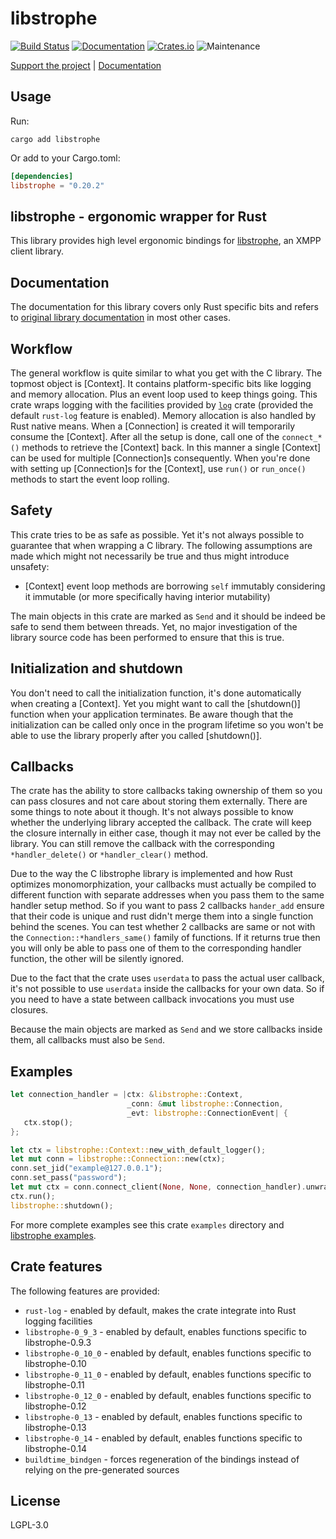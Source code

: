 # libstrophe

[![Build Status](https://github.com/twistedfall/libstrophe/actions/workflows/libstrophe.yml/badge.svg)](https://github.com/twistedfall/libstrophe/actions/workflows/libstrophe.yml)
[![Documentation](https://docs.rs/libstrophe/badge.svg)](https://docs.rs/libstrophe)
[![Crates.io](https://img.shields.io/crates/v/libstrophe)](https://crates.io/crates/libstrophe)
![Maintenance](https://img.shields.io/badge/maintenance-passively--maintained-yellowgreen.svg)

[Support the project](https://github.com/sponsors/twistedfall) | [Documentation](https://docs.rs/libstrophe)


## Usage

Run:
```shell
cargo add libstrophe
```
Or add to your Cargo.toml:
```toml
[dependencies]
libstrophe = "0.20.2"
```

## libstrophe - ergonomic wrapper for Rust

This library provides high level ergonomic bindings for [libstrophe], an XMPP client library.


## Documentation

The documentation for this library covers only Rust specific bits and refers to [original
library documentation][docs] in most other cases.


## Workflow

The general workflow is quite similar to what you get with the C library. The topmost object is
[Context]. It contains platform-specific bits like logging and memory allocation. Plus an event
loop used to keep things going. This crate wraps logging with the facilities provided by [`log`]
crate (provided the default `rust-log` feature is enabled). Memory allocation is also handled by
Rust native means. When a [Connection] is created it will temporarily consume the [Context].
After all the setup is done, call one of the `connect_*()` methods to retrieve the [Context]
back. In this manner a single [Context] can be used for multiple [Connection]s consequently.
When you're done with setting up [Connection]s for the [Context], use `run()` or `run_once()`
methods to start the event loop rolling.


## Safety

This crate tries to be as safe as possible. Yet it's not always possible to guarantee that when
wrapping a C library. The following assumptions are made which might not necessarily be true and
thus might introduce unsafety:

 * [Context] event loop methods are borrowing `self` immutably considering it immutable (or
   more specifically having interior mutability)

The main objects in this crate are marked as `Send` and it should be indeed be safe to send them
between threads. Yet, no major investigation of the library source code has been performed to
ensure that this is true.


## Initialization and shutdown

You don't need to call the initialization function, it's done automatically when creating a
[Context]. Yet you might want to call the [shutdown()] function when your application
terminates. Be aware though that the initialization can be called only once in the program
lifetime so you won't be able to use the library properly after you called [shutdown()].


## Callbacks

The crate has the ability to store callbacks taking ownership of them so you can pass closures
and not care about storing them externally. There are some things to note about it though. It's
not always possible to know whether the underlying library accepted the callback. The crate will
keep the closure internally in either case, though it may not ever be called by the library. You
can still remove the callback with the corresponding `*handler_delete()` or `*handler_clear()`
method.

Due to the way the C libstrophe library is implemented and how Rust optimizes monomorphization,
your callbacks must actually be compiled to different function with separate addresses when you
pass them to the same handler setup method. So if you want to pass 2 callbacks `hander_add`
ensure that their code is unique and rust didn't merge them into a single function behind the
scenes. You can test whether 2 callbacks are same or not with the `Connection::*handlers_same()`
family of functions. If it returns true then you will only be able to pass one of them to the
corresponding handler function, the other will be silently ignored.

Due to the fact that the crate uses `userdata` to pass the actual user callback, it's not possible
to use `userdata` inside the callbacks for your own data. So if you need to have a state between
callback invocations you must use closures.

Because the main objects are marked as `Send` and we store callbacks inside them, all callbacks
must also be `Send`.


## Examples
```rust
let connection_handler = |ctx: &libstrophe::Context,
                          _conn: &mut libstrophe::Connection,
                          _evt: libstrophe::ConnectionEvent| {
   ctx.stop();
};

let ctx = libstrophe::Context::new_with_default_logger();
let mut conn = libstrophe::Connection::new(ctx);
conn.set_jid("example@127.0.0.1");
conn.set_pass("password");
let mut ctx = conn.connect_client(None, None, connection_handler).unwrap();
ctx.run();
libstrophe::shutdown();
```

For more complete examples see this crate `examples` directory and [libstrophe examples].


## Crate features

The following features are provided:

  * `rust-log` - enabled by default, makes the crate integrate into Rust logging facilities
  * `libstrophe-0_9_3` - enabled by default, enables functions specific to libstrophe-0.9.3
  * `libstrophe-0_10_0` - enabled by default, enables functions specific to libstrophe-0.10
  * `libstrophe-0_11_0` - enabled by default, enables functions specific to libstrophe-0.11
  * `libstrophe-0_12_0` - enabled by default, enables functions specific to libstrophe-0.12
  * `libstrophe-0_13` - enabled by default, enables functions specific to libstrophe-0.13
  * `libstrophe-0_14` - enabled by default, enables functions specific to libstrophe-0.14
  * `buildtime_bindgen` - forces regeneration of the bindings instead of relying on the
    pre-generated sources

[libstrophe]: https://strophe.im/libstrophe/
[`log`]: https://crates.io/crates/log
[docs]: https://strophe.im/libstrophe/doc/0.13.0/
[libstrophe examples]: https://github.com/strophe/libstrophe/tree/0.12.2/examples

## License

LGPL-3.0

